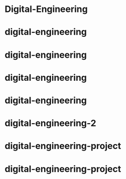 # Digital-Engineering
# digital-engineering
# digital-engineering
# digital-engineering
# digital-engineering
# digital-engineering-2
# digital-engineering-project
# digital-engineering-project
